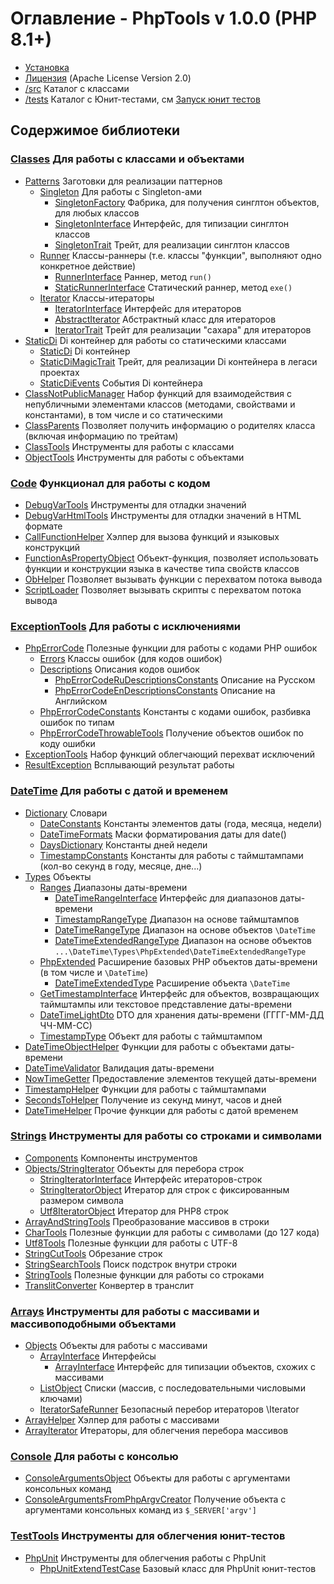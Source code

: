 # Оглавление - PhpTools v 1.0.0 (PHP 8.1+)

* [Установка](install.md)
* [Лицензия](../LICENSE) (Apache License Version 2.0)
* [/src](../src) Каталог с классами
* [/tests](../tests) Каталог с Юнит-тестами, см [Запуск юнит тестов](/tests/README.md)

## Содержимое библиотеки

### [Classes](../src/Classes) Для работы с классами и объектами

* [Patterns](../src/Classes/Patterns) Заготовки для реализации паттернов
  * [Singleton](../src/Classes/Patterns/Singleton) Для работы с Singleton-ами
      * [SingletonFactory](../src/Classes/Patterns/Singleton/SingletonFactory.php) Фабрика, для получения синглтон
        объектов, для любых классов
      * [SingletonInterface](../src/Classes/Patterns/Singleton/SingletonInterface.php) Интерфейс, для типизации
        синглтон классов
      * [SingletonTrait](../src/Classes/Patterns/Singleton/SingletonTrait.php) Трейт, для реализации синглтон классов
  * [Runner](../src/Classes/Patterns/Runner) Классы-раннеры (т.е. классы "функции", выполняют одно конкретное действие)
    * [RunnerInterface](../src/Classes/Patterns/Runner/RunnerInterface.php) Раннер, метод `run()`
    * [StaticRunnerInterface](../src/Classes/Patterns/Runner/StaticRunnerInterface.php) Статический раннер, метод `exe()`
  * [Iterator](../src/Classes/Patterns/Iterator) Классы-итераторы
      * [IteratorInterface](../src/Classes/Patterns/Iterator/IteratorInterface.php) Интерфейс для итераторов
      * [AbstractIterator](../src/Classes/Patterns/Iterator/AbstractIterator.php) Абстрактный класс для итераторов
      * [IteratorTrait](../src/Classes/Patterns/Iterator/IteratorTrait.php) Трейт для реализации "сахара" для итераторов
* [StaticDi](../src/Classes/StaticDi) Di контейнер для работы со статическими классами
  * [StaticDi](../src/Classes/StaticDi/StaticDi.php) Di контейнер
  * [StaticDiMagicTrait](../src/Classes/StaticDi/StaticDiMagicTrait.php) Трейт, для реализации Di контейнера в легаси проектах
  * [StaticDiEvents](../src/Classes/StaticDi/StaticDiEvents.php) События Di контейнера
* [ClassNotPublicManager](../src/Classes/ClassNotPublicManager.php) Набор функций для взаимодействия с непубличными
  элементами классов (методами, свойствами и константами), в том числе и со статическими
* [ClassParents](../src/Classes/ClassParents.php) Позволяет получить информацию о родителях класса (включая информацию по трейтам)
* [ClassTools](../src/Classes/ClassTools.php) Инструменты для работы с классами
* [ObjectTools](../src/Classes/ObjectTools.php) Инструменты для работы с объектами

### [Code](../src/Code) Функционал для работы с кодом

* [DebugVarTools](../src/Code/DebugVarTools.php) Инструменты для отладки значений
* [DebugVarHtmlTools](../src/Code/DebugVarHtmlTools.php) Инструменты для отладки значений в HTML формате
* [CallFunctionHelper](../src/Code/CallFunctionHelper.php) Хэлпер для вызова функций и языковых конструкций
* [FunctionAsPropertyObject](../src/Code/FunctionAsPropertyObject.php) Объект-функция, позволяет использовать функции и
  конструкции языка в качестве типа свойств классов
* [ObHelper](../src/Code/ObHelper.php) Позволяет вызывать функции с перехватом потока вывода
* [ScriptLoader](../src/Code/ScriptLoader.php) Позволяет вызывать скрипты с перехватом потока вывода

### [ExceptionTools](../src/ExceptionTools) Для работы с исключениями

* [PhpErrorCode](../src/ExceptionTools/PhpErrorCode) Полезные функции для работы с кодами PHP ошибок
  * [Errors](../src/ExceptionTools/PhpErrorCode/Errors) Классы ошибок (для кодов ошибок)
  * [Descriptions](../src/ExceptionTools/PhpErrorCode/Descriptions) Описания кодов ошибок
    * [PhpErrorCodeRuDescriptionsConstants](../src/ExceptionTools/PhpErrorCode/Descriptions/PhpErrorCodeRuDescriptionsConstants.php) Описание на Русском
    * [PhpErrorCodeEnDescriptionsConstants](../src/ExceptionTools/PhpErrorCode/Descriptions/PhpErrorCodeEnDescriptionsConstants.php) Описание на Английском
  * [PhpErrorCodeConstants](../src/ExceptionTools/PhpErrorCode/PhpErrorCodeConstants.php) Константы с кодами ошибок, разбивка ошибок по типам
  * [PhpErrorCodeThrowableTools](../src/ExceptionTools/PhpErrorCode/PhpErrorCodeThrowableTools.php) Получение объектов ошибок по коду ошибки
* [ExceptionTools](../src/ExceptionTools/ExceptionTools.php) Набор функций облегчающий перехват исключений
* [ResultException](../src/ExceptionTools/ResultException.php) Всплывающий результат работы

### [DateTime](../src/DateTime) Для работы с датой и временем

* [Dictionary](../src/DateTime/Dictionary) Словари
    * [DateConstants](../src/DateTime/Dictionary/DateConstants.php) Константы элементов даты (года, месяца, недели)
    * [DateTimeFormats](../src/DateTime/Dictionary/DateTimeFormats.php) Маски форматирования даты для date()
    * [DaysDictionary](../src/DateTime/Dictionary/DaysDictionary.php) Константы дней недели
    * [TimestampConstants](../src/DateTime/Dictionary/TimestampConstants.php) Константы для работы с таймштампами (кол-во
      секунд в году, месяце, дне...)
* [Types](../src/DateTime/Types) Объекты
    * [Ranges](../src/DateTime/Types/Ranges) Диапазоны даты-времени
        * [DateTimeRangeInterface](../src/DateTime/Types/Ranges/DateTimeRangeInterface.php) Интерфейс для диапазонов даты-времени
        * [TimestampRangeType](../src/DateTime/Types/Ranges/TimestampRangeType.php) Диапазон на основе таймштампов
        * [DateTimeRangeType](../src/DateTime/Types/Ranges/DateTimeRangeType.php) Диапазон на основе объектов `\DateTime`
        * [DateTimeExtendedRangeType](../src/DateTime/Types/Ranges/DateTimeExtendedRangeType.php) Диапазон на основе объектов
          `...\DateTime\Types\PhpExtended\DateTimeExtendedRangeType`
    * [PhpExtended](../src/DateTime/Types/PhpExtended) Расширение базовых PHP объектов даты-времени (в том числе и `\DateTime`)
        * [DateTimeExtendedType](../src/DateTime/Types/PhpExtended/DateTimeExtendedType.php) Расширение объекта `\DateTime`
    * [GetTimestampInterface](../src/DateTime/Types/GetTimestampInterface.php) Интерфейс для объектов, возвращающих таймштампы
      или текстовое представление даты-времени
    * [DateTimeLightDto](../src/DateTime/Types/DateTimeLightDto.php) DTO для хранения даты-времени (ГГГГ-ММ-ДД ЧЧ-ММ-СС)
    * [TimestampType](../src/DateTime/Types/TimestampType.php) Объект для работы с таймштампом
* [DateTimeObjectHelper](../src/DateTime/DateTimeObjectHelper.php) Функции для работы с объектами даты-времени
* [DateTimeValidator](../src/DateTime/DateTimeValidator.php) Валидация даты-времени
* [NowTimeGetter](../src/DateTime/NowTimeGetter.php) Предоставление элементов текущей даты-времени
* [TimestampHelper](../src/DateTime/TimestampHelper.php) Функции для работы с таймштампами
* [SecondsToHelper](../src/DateTime/SecondsToHelper.php) Получение из секунд минут, часов и дней
* [DateTimeHelper](../src/DateTime/DateTimeHelper.php) Прочие функции для работы с датой временем

### [Strings](../src/Strings) Инструменты для работы со строками и символами

* [Components](../src/Strings/Components) Компоненты инструментов
* [Objects/StringIterator](../src/Strings/Objects/StringIterator) Объекты для перебора строк
    * [StringIteratorInterface](../src/Strings/Objects/StringIterator/StringIteratorInterface.php) Интерфейс итераторов-строк
    * [StringIteratorObject](../src/Strings/Objects/StringIterator/StringIteratorObject.php) Итератор для строк с фиксированным размером символа 
    * [Utf8IteratorObject](../src/Strings/Objects/StringIterator/Utf8IteratorObject.php) Итератор для PHP8 строк
* [ArrayAndStringTools](../src/Strings/ArrayAndStringTools.php) Преобразование массивов в строки 
* [CharTools](../src/Strings/CharTools.php) Полезные функции для работы с символами (до 127 кода)
* [Utf8Tools](../src/Strings/Utf8Tools.php) Полезные функции для работы с UTF-8
* [StringCutTools](../src/Strings/StringCutTools.php) Обрезание строк
* [StringSearchTools](../src/Strings/StringSearchTools.php) Поиск подстрок внутри строки
* [StringTools](../src/Strings/StringTools.php) Полезные функции для работы со строками
* [TranslitConverter](../src/Strings/TranslitConverter.php) Конвертер в транслит

### [Arrays](../src/Arrays) Инструменты для работы с массивами и массивоподобными объектами

* [Objects](../src/Arrays/Objects) Объекты для работы с массивами
    * [ArrayInterface](../src/Arrays/Objects/Interfaces) Интерфейсы
        * [ArrayInterface](../src/Arrays/Objects/Interfaces/ArrayInterface.php) Интерфейс для типизации объектов, схожих с массивами
    * [ListObject](../src/Arrays/Objects/ListObject.php) Списки (массив, с последовательными числовыми ключами)
    * [IteratorSafeRunner](../src/Arrays/Objects/IteratorSafeRunner.php) Безопасный перебор итераторов \Iterator
* [ArrayHelper](../src/Arrays/ArrayHelper.php) Хэлпер для работы с массивами
* [ArrayIterator](../src/Arrays/ArrayIterator.php) Итераторы, для облегчения перебора массивов

### [Console](../src/Console) Для работы с консолью

* [ConsoleArgumentsObject](../src/Console/ConsoleArgumentsObject.php) Объекты для работы с аргументами консольных команд
* [ConsoleArgumentsFromPhpArgvCreator](../src/Console/ConsoleArgumentsFromPhpArgvCreator.php) Получение объекта с аргументами консольных команд из `$_SERVER['argv']` 

### [TestTools](../src/TestTools) Инструменты для облегчения юнит-тестов

* [PhpUnit](../src/TestTools/PhpUnit) Инструменты для облегчения работы с PhpUnit
    * [PhpUnitExtendTestCase](../src/TestTools/PhpUnit/PhpUnitExtendTestCase.php) Базовый класс для PhpUnit юнит-тестов 